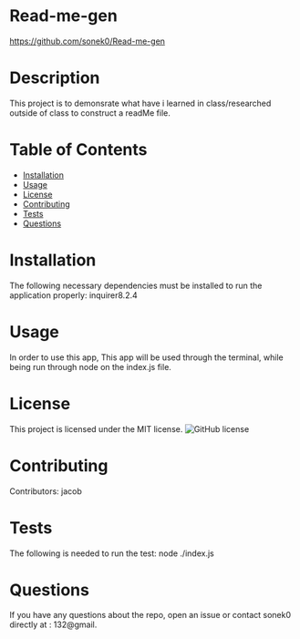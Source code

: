
# Read-me-gen
https://github.com/sonek0/Read-me-gen
# Description
This project is to demonsrate what have i learned in class/researched outside of class to construct a readMe file.
# Table of Contents 
* [Installation](#installation)
* [Usage](#usage)
* [License](#license)
* [Contributing](#contributing)
* [Tests](#tests)
* [Questions](#questions)
# Installation
The following necessary dependencies must be installed to run the application properly: inquirer8.2.4
# Usage
In order to use this app, This app will be used through the terminal, while being run through node on the index.js file.
# License
This project is licensed under the MIT license. 
![GitHub license](https://img.shields.io/badge/license-MIT-blue.svg)
# Contributing
​Contributors: jacob
# Tests
The following is needed to run the test: node ./index.js
# Questions
If you have any questions about the repo, open an issue or contact sonek0 directly at : 132@gmail.

